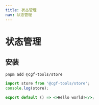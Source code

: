 ```yaml
---
title: 状态管理
nav: 状态管理
---
```


# 状态管理

## 安装

```bash
pnpm add @cgf-tools/store
```

```jsx
import store from '@cgf-tools/store';
console.log(store);

export default () => <>Hello world!</>;
```
